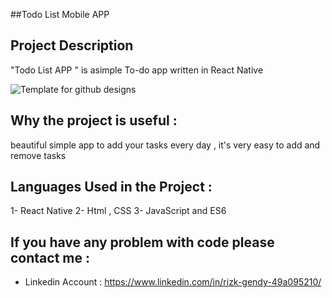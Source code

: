 ##Todo List Mobile APP



## Project Description
"Todo List APP " is asimple To-do app written in React Native

![Template for github designs](https://user-images.githubusercontent.com/80922036/160286523-7b6d48a6-ef40-4bce-bf1e-2fd4278463e6.jpg)



## Why the project is useful :

 beautiful simple app to add your tasks every day , it's very easy to add and remove tasks


## Languages Used in the Project :

1- React Native
2- Html , CSS
3- JavaScript and ES6 






## If you have any problem with code please contact me :

- Linkedin Account : https://www.linkedin.com/in/rizk-gendy-49a095210/
